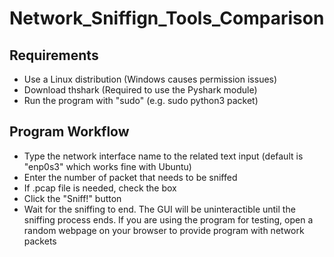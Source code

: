 # Network_Sniffign_Tools_Comparison

## Requirements
- Use a Linux distribution (Windows causes permission issues)
- Download thshark (Required to use the Pyshark module)
- Run the program with "sudo" (e.g. sudo python3 packet)

## Program Workflow
- Type the network interface name to the related text input (default is "enp0s3" which works fine with Ubuntu)
- Enter the number of packet that needs to be sniffed
- If .pcap file is needed, check the box
- Click the "Sniff!" button
- Wait for the sniffing to end. The GUI will be uninteractible until the sniffing process ends. If you are using the program for testing, open a random webpage on your browser to provide program with network packets

